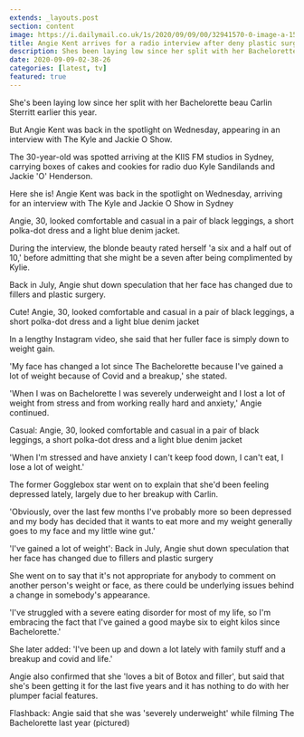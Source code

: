 ```yaml
---
extends: _layouts.post
section: content
image: https://i.dailymail.co.uk/1s/2020/09/09/00/32941570-0-image-a-15_1599609395150.jpg 
title: Angie Kent arrives for a radio interview after deny plastic surgery rumours 
description: Shes been laying low since her split with her Bachelorette beau Carlin Sterritt earlier this year.  
date: 2020-09-09-02-38-26 
categories: [latest, tv] 
featured: true 
--- 
```

She's been laying low since her split with her Bachelorette beau Carlin Sterritt earlier this year. 

But Angie Kent was back in the spotlight on Wednesday, appearing in an interview with The Kyle and Jackie O Show.

The 30-year-old was spotted arriving at the KIIS FM studios in Sydney, carrying boxes of cakes and cookies for radio duo Kyle Sandilands and Jackie 'O' Henderson.  

Here she is! Angie Kent was back in the spotlight on Wednesday, arriving for an interview with The Kyle and Jackie O Show in Sydney

Angie, 30, looked comfortable and casual in a pair of black leggings, a short polka-dot dress and a light blue denim jacket.  

During the interview, the blonde beauty rated herself 'a six and a half out of 10,' before admitting that she might be a seven after being complimented by Kylie.

Back in July, Angie shut down speculation that her face has changed due to fillers and plastic surgery.

Cute! Angie, 30, looked comfortable and casual in a pair of black leggings, a short polka-dot dress and a light blue denim jacket 

In a lengthy Instagram video, she said that her fuller face is simply down to weight gain.

'My face has changed a lot since The Bachelorette because I've gained a lot of weight because of Covid and a breakup,' she stated.

'When I was on Bachelorette I was severely underweight and I lost a lot of weight from stress and from working really hard and anxiety,' Angie continued. 

Casual: Angie, 30, looked comfortable and casual in a pair of black leggings, a short polka-dot dress and a light blue denim jacket

'When I'm stressed and have anxiety I can't keep food down, I can't eat, I lose a lot of weight.' 

The former Gogglebox star went on to explain that she'd been feeling depressed lately, largely due to her breakup with Carlin. 

'Obviously, over the last few months I've probably more so been depressed and my body has decided that it wants to eat more and my weight generally goes to my face and my little wine gut.'

'I've gained a lot of weight': Back in July, Angie shut down speculation that her face has changed due to fillers and plastic surgery

She went on to say that it's not appropriate for anybody to comment on another person's weight or face, as there could be underlying issues behind a change in somebody's appearance.

'I've struggled with a severe eating disorder for most of my life, so I'm embracing the fact that I've gained a good maybe six to eight kilos since Bachelorette.'

She later added: 'I've been up and down a lot lately with family stuff and a breakup and covid and life.'

Angie also confirmed that she 'loves a bit of Botox and filler', but said that she's been getting it for the last five years and it has nothing to do with her plumper facial features.

Flashback: Angie said that she was 'severely underweight' while filming The Bachelorette last year (pictured)


